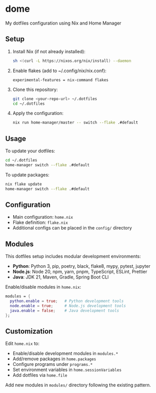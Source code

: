 # dome
My dotfiles configuration using Nix and Home Manager

## Setup

1. Install Nix (if not already installed):
   ```bash
   sh <(curl -L https://nixos.org/nix/install) --daemon
   ```

2. Enable flakes (add to ~/.config/nix/nix.conf):
   ```
   experimental-features = nix-command flakes
   ```

3. Clone this repository:
   ```bash
   git clone <your-repo-url> ~/.dotfiles
   cd ~/.dotfiles
   ```

4. Apply the configuration:
   ```bash
   nix run home-manager/master -- switch --flake .#default
   ```

## Usage

To update your dotfiles:
```bash
cd ~/.dotfiles
home-manager switch --flake .#default
```

To update packages:
```bash
nix flake update
home-manager switch --flake .#default
```

## Configuration

- Main configuration: `home.nix`
- Flake definition: `flake.nix` 
- Additional configs can be placed in the `config/` directory

## Modules

This dotfiles setup includes modular development environments:

- **Python**: Python 3, pip, poetry, black, flake8, mypy, pytest, jupyter
- **Node.js**: Node 20, npm, yarn, pnpm, TypeScript, ESLint, Prettier
- **Java**: JDK 21, Maven, Gradle, Spring Boot CLI

Enable/disable modules in `home.nix`:
```nix
modules = {
  python.enable = true;   # Python development tools
  node.enable = true;     # Node.js development tools  
  java.enable = false;    # Java development tools
};
```

## Customization

Edit `home.nix` to:
- Enable/disable development modules in `modules.*`
- Add/remove packages in `home.packages`
- Configure programs under `programs.*`
- Set environment variables in `home.sessionVariables`
- Add dotfiles via `home.file`

Add new modules in `modules/` directory following the existing pattern.
